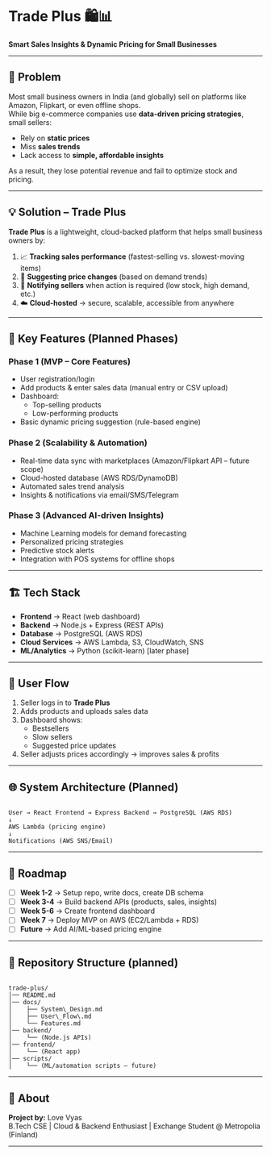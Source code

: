# Trade Plus 🛍️📊  
**Smart Sales Insights & Dynamic Pricing for Small Businesses**

---

## 📌 Problem
Most small business owners in India (and globally) sell on platforms like Amazon, Flipkart, or even offline shops.  
While big e-commerce companies use **data-driven pricing strategies**, small sellers:  
- Rely on **static prices**  
- Miss **sales trends**  
- Lack access to **simple, affordable insights**  

As a result, they lose potential revenue and fail to optimize stock and pricing.

---

## 💡 Solution – Trade Plus
**Trade Plus** is a lightweight, cloud-backed platform that helps small business owners by:  
1. 📈 **Tracking sales performance** (fastest-selling vs. slowest-moving items)  
2. 🤖 **Suggesting price changes** (based on demand trends)  
3. 🔔 **Notifying sellers** when action is required (low stock, high demand, etc.)  
4. ☁️ **Cloud-hosted** → secure, scalable, accessible from anywhere  

---

## 🎯 Key Features (Planned Phases)

### **Phase 1 (MVP – Core Features)**
- User registration/login  
- Add products & enter sales data (manual entry or CSV upload)  
- Dashboard:  
  - Top-selling products  
  - Low-performing products  
- Basic dynamic pricing suggestion (rule-based engine)  

### **Phase 2 (Scalability & Automation)**
- Real-time data sync with marketplaces (Amazon/Flipkart API – future scope)  
- Cloud-hosted database (AWS RDS/DynamoDB)  
- Automated sales trend analysis  
- Insights & notifications via email/SMS/Telegram  

### **Phase 3 (Advanced AI-driven Insights)**
- Machine Learning models for demand forecasting  
- Personalized pricing strategies  
- Predictive stock alerts  
- Integration with POS systems for offline shops  

---

## 🏗️ Tech Stack

- **Frontend** → React (web dashboard)  
- **Backend** → Node.js + Express (REST APIs)  
- **Database** → PostgreSQL (AWS RDS)  
- **Cloud Services** → AWS Lambda, S3, CloudWatch, SNS  
- **ML/Analytics** → Python (scikit-learn) [later phase]  

---

## 🔄 User Flow
1. Seller logs in to **Trade Plus**  
2. Adds products and uploads sales data  
3. Dashboard shows:  
   - Bestsellers  
   - Slow sellers  
   - Suggested price updates  
4. Seller adjusts prices accordingly → improves sales & profits  

---

## 🌐 System Architecture (Planned)

```

User → React Frontend → Express Backend → PostgreSQL (AWS RDS)
↓
AWS Lambda (pricing engine)
↓
Notifications (AWS SNS/Email)

```

---

## 🚀 Roadmap

- [ ] **Week 1-2** → Setup repo, write docs, create DB schema  
- [ ] **Week 3-4** → Build backend APIs (products, sales, insights)  
- [ ] **Week 5-6** → Create frontend dashboard  
- [ ] **Week 7** → Deploy MVP on AWS (EC2/Lambda + RDS)  
- [ ] **Future** → Add AI/ML-based pricing engine  

---

## 📂 Repository Structure (planned)
```

trade-plus/
│── README.md
│── docs/
│    ├── System\_Design.md
│    ├── User\_Flow\.md
│    └── Features.md
│── backend/
│    └── (Node.js APIs)
│── frontend/
│    └── (React app)
│── scripts/
│    └── (ML/automation scripts – future)

```

---

## 🙋 About
**Project by:** Love Vyas  
B.Tech CSE | Cloud & Backend Enthusiast | Exchange Student @ Metropolia (Finland)  

---

